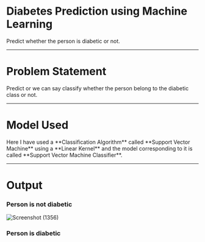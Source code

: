 <h1>Diabetes Prediction using Machine Learning</h1>
Predict whether the person is diabetic or not.

<hr>


<h1>Problem Statement</h1>
Predict or we can say classify whether the person belong to the diabetic class or not. 

<hr>


<h1>Model Used</h1>
Here I have used a **Classification Algorithm** called **Support Vector Machine** using a **Linear Kernel** 
and the model corresponding to it is called **Support Vector Machine Classifier**.

<hr>


<h1>Output</h1>


<h3>Person is not diabetic</h3>

![Screenshot (1356)](https://user-images.githubusercontent.com/76621987/175787613-e5fe883a-bc09-46e4-b140-a2c039686837.png)



<h3>Person is diabetic</h3>

